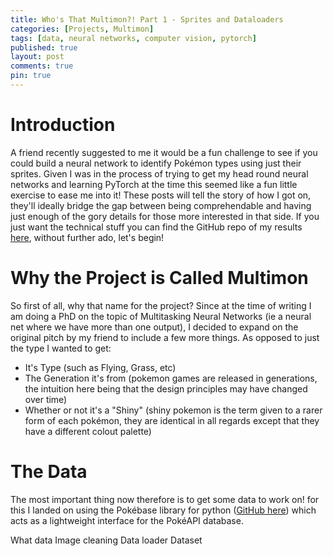 ```yaml
---
title: Who's That Multimon?! Part 1 - Sprites and Dataloaders
categories: [Projects, Multimon]
tags: [data, neural networks, computer vision, pytorch]
published: true
layout: post
comments: true
pin: true
---
```


# Introduction
A friend recently suggested to me it would be a fun challenge to see if you could build a neural network to identify Pokémon types using just their sprites. Given I was in the process of trying to get my head round neural networks and learning PyTorch at the time this seemed like a fun little exercise to ease me into it! These posts will tell the story of how I got on, they'll ideally bridge the gap between being comprehendable and having just enough of the gory details for those more interested in that side. If you just want the technical stuff you can find the GitHub repo of my results [here](https://github.com/ImperialSquid/Multimon), without further ado, let's begin!

# Why the Project is Called Multimon
So first of all, why that name for the project? Since at the time of writing I am doing a PhD on the topic of Multitasking Neural Networks (ie a neural net where we have more than one output), I decided to expand on the original pitch by my friend to include a few more things. As opposed to just the type I wanted to get: 
- It's Type (such as Flying, Grass, etc)
- The Generation it's from (pokemon games are released in generations, the intuition here being that the design principles may have changed over time)
- Whether or not it's a "Shiny" (shiny pokemon is the term given to a rarer form of each pokémon, they are identical in all regards except that they have a different colout palette)

# The Data
The most important thing now therefore is to get some data to work on! for this I landed on using the Pokébase library for python ([GitHub here](https://github.com/PokeAPI/pokebase)) which acts as a lightweight interface for the PokéAPI database.










What data
Image cleaning
Data loader
Dataset
